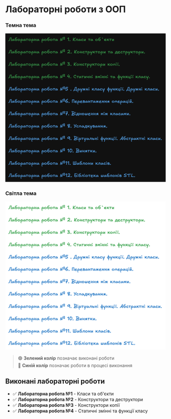 # Лабораторні роботи з ООП

### Темна тема
![Список лабораторних робіт - темна тема](images/oop-dark.png)

### Світла тема
![Список лабораторних робіт - світла тема](images/oop-white.png)

> 🟢 **Зелений колір** позначає виконані роботи  
> 🔵 **Синій колір** позначає роботи в процесі виконання

## Виконані лабораторні роботи

- ✅ **Лабораторна робота №1** - Класи та об'єкти
- ✅ **Лабораторна робота №2** - Конструктори та деструктори
- ✅ **Лабораторна робота №3** - Конструктори копії
- ✅ **Лабораторна робота №4** - Статичні змінні та функції класу
